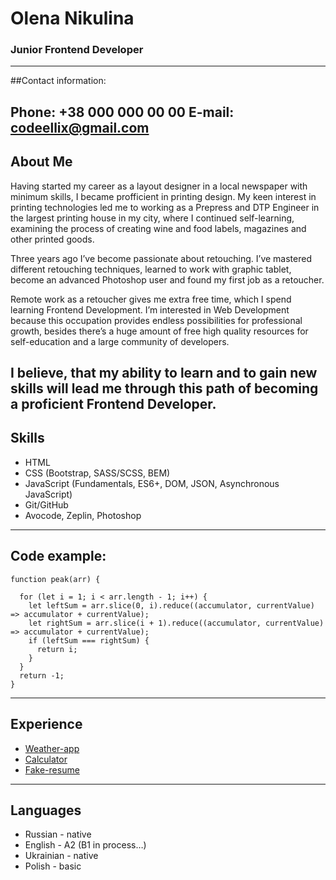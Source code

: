 # Olena Nikulina
### Junior Frontend Developer
---

##Contact information:

**Phone:** +38 000 000 00 00
**E-mail:** codeellix@gmail.com
---

## About Me

Having started my career as a layout designer in a local newspaper with minimum skills, I became profficient in printing design.
My keen interest in printing technologies led me to working as a Prepress and DTP Engineer in the largest printing house in my city,
where I continued self-learning, examining the process of creating wine and food labels, magazines and other printed goods.

Three years ago I’ve become passionate about retouching. I’ve mastered different retouching techniques,
learned to work with graphic tablet, become an advanced Photoshop user and found my first job as a retoucher.

Remote work as a retoucher gives me extra free time, which I spend learning Frontend Development.
I’m interested in Web Development because this occupation provides endless possibilities for professional growth,
besides there’s a huge amount of free high quality resources for self-education and a large community of developers.

I believe, that my ability to learn and to gain new skills will lead me through this path of becoming a proficient Frontend Developer.
---

## Skills

- HTML
- CSS (Bootstrap, SASS/SCSS, BEM)
- JavaScript (Fundamentals, ES6+, DOM, JSON, Asynchronous JavaScript)
- Git/GitHub
- Avocode, Zeplin, Photoshop
---

## Code example:

```
function peak(arr) {

  for (let i = 1; i < arr.length - 1; i++) {
    let leftSum = arr.slice(0, i).reduce((accumulator, currentValue) => accumulator + currentValue);
    let rightSum = arr.slice(i + 1).reduce((accumulator, currentValue) => accumulator + currentValue);
    if (leftSum === rightSum) {
      return i;
    }
  }
  return -1;
}

```
---

## Experience

- [Weather-app](https://codeellix.github.io/weather-app/)
- [Calculator](https://codeellix.github.io/calculator/)
- [Fake-resume](https://codeellix.github.io/resume/)
---

## Languages

- Russian - native 
- English - A2 (B1 in process…)
- Ukrainian - native
- Polish - basic